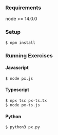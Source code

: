 
### Requirements

node >= 14.0.0

### Setup
```
$ npm install
```

### Running Exercises

#### Javascript 
```
$ node px.js
```

#### Typescript
```
$ npx tsc px-ts.tx
$ node px-ts.js
```

#### Python
```
$ python3 px.py
```
